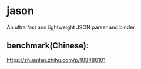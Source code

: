 # jason
An ultra fast and lightweight JSON parser and binder

## benchmark(Chinese):
https://zhuanlan.zhihu.com/p/108486101
